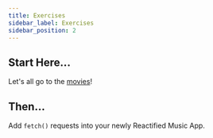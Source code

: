 ```yaml
---
title: Exercises
sidebar_label: Exercises
sidebar_position: 2
---
```


<!-- markdownlint-disable no-inline-html no-trailing-punctuation -->

## Start Here...

Let's all go to the [movies](/docs/exercises/react-movie-review/)!

## Then...

Add `fetch()` requests into your newly Reactified Music App.

